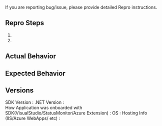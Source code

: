 If you are reporting bug/issue, please provide detailed Repro instructions.

## Repro Steps
1. 
2. 

##  Actual Behavior


## Expected Behavior


## Versions 
SDK Version :
.NET Version :	 						
How Application was onboarded with SDK(VisualStudio/StatusMonitor/Azure Extension) :
OS :
Hosting Info (IIS/Azure WebApps/ etc) :